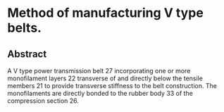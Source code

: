 # Method of manufacturing V type belts.

## Abstract
A V type power transmission belt 27 incorporating one or more monofilament layers 22 transverse of and directly below the tensile members 21 to provide transverse stiffness to the belt construction. The monofilaments are directly bonded to the rubber body 33 of the compression section 26.